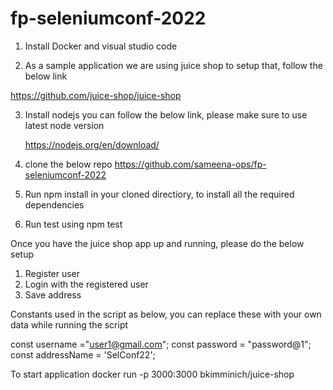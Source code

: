 # fp-seleniumconf-2022

1. Install Docker and visual studio code

2. As a sample application we are using juice shop to setup that, follow the below link
 
 https://github.com/juice-shop/juice-shop

3. Install nodejs you can follow the below link, please make sure to use latest node version
   
   https://nodejs.org/en/download/

4. clone the below repo
   https://github.com/sameena-ops/fp-seleniumconf-2022

5. Run npm install in your cloned directiory, to install all the required dependencies

6. Run test using npm test

Once you have the juice shop app up and running, please do the below setup
1. Register user
2. Login with the registered user
3. Save address

Constants used in the script as below, you can replace these with your own data while running the script

const username ="user1@gmail.com";
const password = "password@1";
const addressName = 'SelConf22';

To start application
docker run -p 3000:3000 bkimminich/juice-shop 

